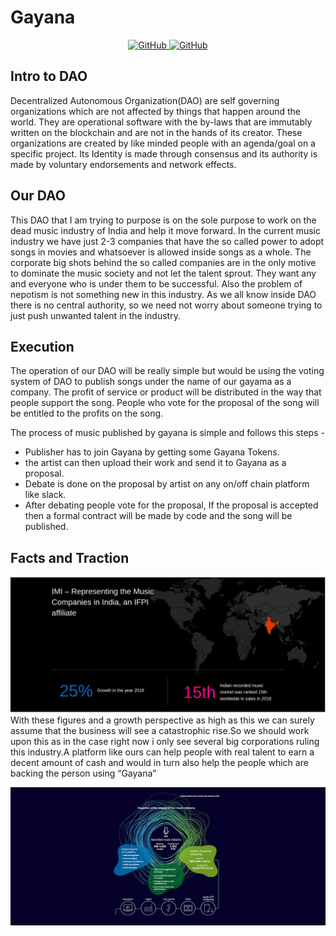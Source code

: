 # Gayana
<p align="center">

<a href="">
    <img alt="GitHub" src="https://img.shields.io/badge/PRs-welcome-brightgreen.svg">
  </a>
<a href="http://makeapullrequest.com">
    <img alt="GitHub" src="https://img.shields.io/badge/PRs-welcome-brightgreen.svg">
  </a>
<p>
    
## Intro to DAO
Decentralized Autonomous Organization(DAO) are self governing organizations which are not affected by things that happen around the world. They are operational software with the by-laws that are immutably written on the blockchain and are not in the hands of its creator. These organizations are created by like minded people with an agenda/goal on a specific project. Its Identity is made through consensus and its authority is made by voluntary endorsements and network effects.

## Our DAO 

This DAO that I am trying to purpose is on the sole purpose to work on the dead music industry of India and help it move forward. In the current music industry we have just 2-3 companies that have the so called power to adopt songs in movies and whatsoever is allowed inside songs as a whole. The corporate big shots behind the so called companies are in the only motive to dominate the music society and not let the talent sprout. They want any and everyone who is under them to be successful. Also the problem of nepotism is not something new in this industry. 
As we all know inside DAO there is no central authority, so we need not worry about someone trying to just push unwanted talent in the industry. 



## Execution 

The operation of our DAO will be really simple but would be using the voting system of DAO to publish songs under the name of our gayama as a company. The profit of service or product will be distributed in the way that people support the song. People who vote for the proposal of the song will be entitled to the profits on the song. 

The process of music published by gayana is simple and follows this steps - 
  - Publisher has to join Gayana by getting some Gayana Tokens.
  - the artist can then upload their work and send it to Gayana as a proposal. 
  - Debate is done on the proposal by artist on any on/off chain platform like slack. 
  - After debating people vote for the proposal, If the proposal is accepted then a formal contract will be made     by code and the song will be published. 


## Facts and Traction 
![statistics of indian music industry](assets/sl1.jpg)
With these figures and a growth perspective as high as this we can surely assume that the business will see a catastrophic rise.So we should work upon this as in the case right now i only see several big corporations ruling this industry.A platform like ours can help people with real talent to earn a decent amount of cash and would in turn also help the people which are backing the person using “Gayana”

![](assets/fsl1.jpg)
